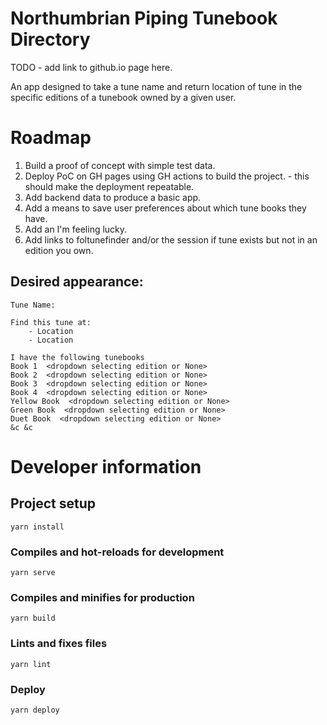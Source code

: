 # Northumbrian Piping Tunebook Directory

TODO - add link to github.io page here.

An app designed to take a tune name and return
location of tune in the specific editions of a
tunebook owned by a given user.


# Roadmap

1. Build a proof of concept with simple test data.
2. Deploy PoC on GH pages using GH actions
   to build the project. - this should make the
   deployment repeatable.
3. Add backend data to produce a basic app.
4. Add a means to save user preferences about
   which tune books they have.
5. Add an I'm feeling lucky.
6. Add links to foltunefinder and/or the session
   if tune exists but not in an edition you own.


## Desired appearance:

```
Tune Name:

Find this tune at:
    - Location
    - Location

I have the following tunebooks
Book 1  <dropdown selecting edition or None>
Book 2  <dropdown selecting edition or None>
Book 3  <dropdown selecting edition or None>
Book 4  <dropdown selecting edition or None>
Yellow Book  <dropdown selecting edition or None>
Green Book  <dropdown selecting edition or None>
Duet Book  <dropdown selecting edition or None>
&c &c
```

# Developer information

## Project setup
```
yarn install
```

### Compiles and hot-reloads for development
```
yarn serve
```

### Compiles and minifies for production
```
yarn build
```

### Lints and fixes files
```
yarn lint
```

### Deploy
```
yarn deploy
```
